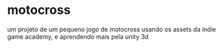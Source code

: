 # motocross
um projeto de um pequeno jogo de motocross usando os assets da indie game academy, e aprendendo mais pela unity 3d
